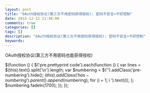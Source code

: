 ```yaml
---
layout: post
title: "OAuth授权协议(第三方不用密码获得授权): 密码不安全+不好控制"
date: 2015-12-22 21:48:00 
comments: true
categories: []
tags: []
description: "OAuth授权协议(第三方不用密码获得授权): 密码不安全+不好控制"
keywords: 
---
```



 
  OAuth授权协议(第三方不用密码也能获得授权)
 
 
  $(function () {
                $('pre.prettyprint code').each(function () {
                    var lines = $(this).text().split('\n').length;
                    var $numbering = $('').addClass('pre-numbering').hide();
                    $(this).addClass('has-numbering').parent().append($numbering);
                    for (i = 1; i ').text(i));
                    };
                    $numbering.fadeIn(1700);
                });
            });
 


